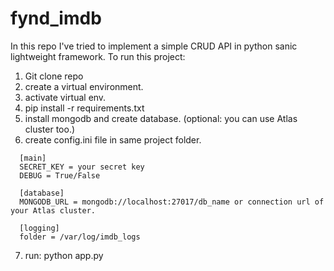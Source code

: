 # fynd_imdb

In this repo I've tried to implement a simple CRUD API in python sanic lightweight framework.
To run this project: 

  1. Git clone repo
  2. create a virtual environment.
  3. activate virtual env.
  4. pip install -r requirements.txt
  5. install mongodb and create database. (optional: you can use Atlas cluster too.)
  6. create config.ini file in same project folder.
  
  ```
    [main]
    SECRET_KEY = your secret key
    DEBUG = True/False

    [database]
    MONGODB_URL = mongodb://localhost:27017/db_name or connection url of your Atlas cluster.

    [logging]
    folder = /var/log/imdb_logs

  ```
  7. run: python app.py
